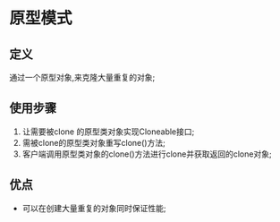 # 原型模式
## 定义
通过一个原型对象,来克隆大量重复的对象;

## 使用步骤
1. 让需要被clone 的原型类对象实现Cloneable接口;
2. 需被clone的原型类对象重写clone()方法;
3. 客户端调用原型类对象的clone()方法进行clone并获取返回的clone对象;

## 优点
- 可以在创建大量重复的对象同时保证性能;